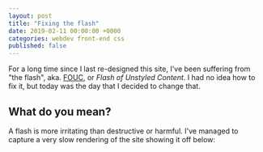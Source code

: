 ```yaml
---
layout: post
title: "Fixing the flash"
date: 2019-02-11 00:00:00 +0000
categories: webdev front-end css
published: false
---
```


For a long time since I last re-designed this site, I've been suffering from "the flash", aka. [FOUC](https://en.wikipedia.org/wiki/FOUC), or _Flash of Unstyled Content_. I had no idea how to fix it, but today was the day that I decided to change that.

<!--description-->

## What do you mean?

A flash is more irritating than destructive or harmful. I've managed to capture a very slow rendering of the site showing it off below:
